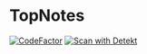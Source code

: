 # TopNotes
[![CodeFactor](https://www.codefactor.io/repository/github/trisiss/topnotes/badge)](https://www.codefactor.io/repository/github/trisiss/topnotes)
[![Scan with Detekt](https://github.com/Trisiss/TopNotes/actions/workflows/detekt-analysis.yml/badge.svg)](https://github.com/Trisiss/TopNotes/actions/workflows/detekt-analysis.yml)
